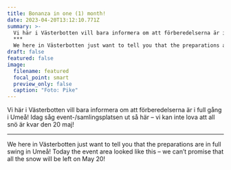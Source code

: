 ```yaml
---
title: Bonanza in one (1) month!
date: 2023-04-20T13:12:10.771Z
summary: >-
  Vi här i Västerbotten vill bara informera om att förberedelserna är i full gång i Umeå! Idag såg event-/samlingsplatsen ut så här – vi kan inte lova att all snö är kvar den 20 maj!
  ***
  We here in Västerbotten just want to tell you that the preparations are in full swing in Umeå! Today the event area looked like this – we can’t promise that all the snow will be left on May 20!
draft: false
featured: false
image:
  filename: featured
  focal_point: smart
  preview_only: false
  caption: "Foto: Pike"
---
```

Vi här i Västerbotten vill bara informera om att förberedelserna är i full gång i Umeå! Idag såg event-/samlingsplatsen ut så här – vi kan inte lova att all snö är kvar den 20 maj!
******
We here in Västerbotten just want to tell you that the preparations are in full swing in Umeå! Today the event area looked like this – we can’t promise that all the snow will be left on May 20!